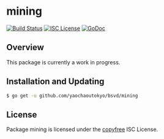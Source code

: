 mining
======

[![Build Status](https://travis-ci.org/yaochaoutokyo/bsvd.png?branch=master)](https://travis-ci.org/yaochaoutokyo/bsvd)
[![ISC License](http://img.shields.io/badge/license-ISC-blue.svg)](http://copyfree.org)
[![GoDoc](https://img.shields.io/badge/godoc-reference-blue.svg)](http://godoc.org/github.com/yaochaoutokyo/bsvd/mining)

## Overview

This package is currently a work in progress.

## Installation and Updating

```bash
$ go get -u github.com/yaochaoutokyo/bsvd/mining
```

## License

Package mining is licensed under the [copyfree](http://copyfree.org) ISC
License.
